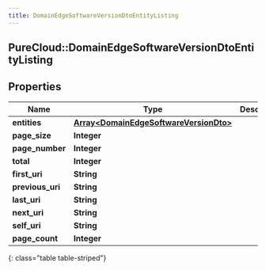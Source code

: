 ```yaml
---
title: DomainEdgeSoftwareVersionDtoEntityListing
---
```

## PureCloud::DomainEdgeSoftwareVersionDtoEntityListing

## Properties

|Name | Type | Description | Notes|
|------------ | ------------- | ------------- | -------------|
| **entities** | [**Array&lt;DomainEdgeSoftwareVersionDto&gt;**](DomainEdgeSoftwareVersionDto.html) |  | [optional] |
| **page_size** | **Integer** |  | [optional] |
| **page_number** | **Integer** |  | [optional] |
| **total** | **Integer** |  | [optional] |
| **first_uri** | **String** |  | [optional] |
| **previous_uri** | **String** |  | [optional] |
| **last_uri** | **String** |  | [optional] |
| **next_uri** | **String** |  | [optional] |
| **self_uri** | **String** |  | [optional] |
| **page_count** | **Integer** |  | [optional] |
{: class="table table-striped"}


